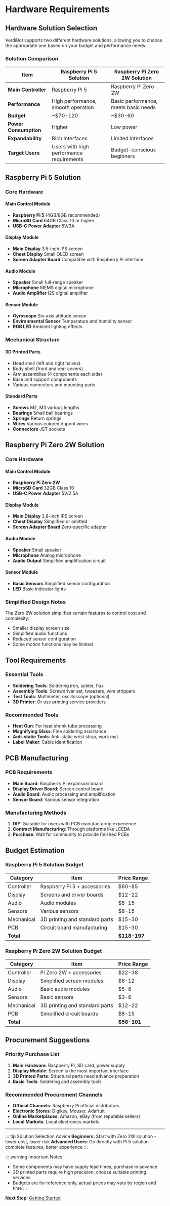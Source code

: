 # Hardware Requirements

## Hardware Solution Selection

VerdiBot supports two different hardware solutions, allowing you to choose the appropriate one based on your budget and performance needs.

### Solution Comparison

| Item | Raspberry Pi 5 Solution | Raspberry Pi Zero 2W Solution |
|------|------------------------|--------------------------------|
| **Main Controller** | Raspberry Pi 5 | Raspberry Pi Zero 2W |
| **Performance** | High performance, smooth operation | Basic performance, meets basic needs |
| **Budget** | ~$70-120 | ~$30-60 |
| **Power Consumption** | Higher | Low power |
| **Expandability** | Rich interfaces | Limited interfaces |
| **Target Users** | Users with high performance requirements | Budget-conscious beginners |

## Raspberry Pi 5 Solution

### Core Hardware

#### Main Control Module
- **Raspberry Pi 5** (4GB/8GB recommended)
- **MicroSD Card** 64GB Class 10 or higher
- **USB-C Power Adapter** 5V/3A

#### Display Module
- **Main Display** 3.5-inch IPS screen
- **Chest Display** Small OLED screen
- **Screen Adapter Board** Compatible with Raspberry Pi interface

#### Audio Module
- **Speaker** Small full-range speaker
- **Microphone** MEMS digital microphone
- **Audio Amplifier** I2S digital amplifier

#### Sensor Module
- **Gyroscope** Six-axis attitude sensor
- **Environmental Sensor** Temperature and humidity sensor
- **RGB LED** Ambient lighting effects

### Mechanical Structure

#### 3D Printed Parts
- Head shell (left and right halves)
- Body shell (front and rear covers)
- Arm assemblies (4 components each side)
- Base and support components
- Various connectors and mounting parts

#### Standard Parts
- **Screws** M2, M3 various lengths
- **Bearings** Small ball bearings
- **Springs** Return springs
- **Wires** Various colored dupont wires
- **Connectors** JST sockets

## Raspberry Pi Zero 2W Solution

### Core Hardware

#### Main Control Module
- **Raspberry Pi Zero 2W**
- **MicroSD Card** 32GB Class 10
- **USB-C Power Adapter** 5V/2.5A

#### Display Module
- **Main Display** 2.8-inch IPS screen
- **Chest Display** Simplified or omitted
- **Screen Adapter Board** Zero-specific adapter

#### Audio Module
- **Speaker** Small speaker
- **Microphone** Analog microphone
- **Audio Output** Simplified amplification circuit

#### Sensor Module
- **Basic Sensors** Simplified sensor configuration
- **LED** Basic indicator lights

### Simplified Design Notes

The Zero 2W solution simplifies certain features to control cost and complexity:

- Smaller display screen size
- Simplified audio functions
- Reduced sensor configuration
- Some motion functions may be limited

## Tool Requirements

### Essential Tools
- **Soldering Tools**: Soldering iron, solder, flux
- **Assembly Tools**: Screwdriver set, tweezers, wire strippers
- **Test Tools**: Multimeter, oscilloscope (optional)
- **3D Printer**: Or use printing service providers

### Recommended Tools
- **Heat Gun**: For heat shrink tube processing
- **Magnifying Glass**: Fine soldering assistance
- **Anti-static Tools**: Anti-static wrist strap, work mat
- **Label Maker**: Cable identification

## PCB Manufacturing

### PCB Requirements
- **Main Board**: Raspberry Pi expansion board
- **Display Driver Board**: Screen control board
- **Audio Board**: Audio processing and amplification
- **Sensor Board**: Various sensor integration

### Manufacturing Methods
1. **DIY**: Suitable for users with PCB manufacturing experience
2. **Contract Manufacturing**: Through platforms like LCEDA
3. **Purchase**: Wait for community to provide finished PCBs

## Budget Estimation

### Raspberry Pi 5 Solution Budget

| Category | Item | Price Range |
|----------|------|-------------|
| Controller | Raspberry Pi 5 + accessories | $60-85 |
| Display | Screens and driver boards | $12-22 |
| Audio | Audio modules | $8-15 |
| Sensors | Various sensors | $8-15 |
| Mechanical | 3D printing and standard parts | $15-30 |
| PCB | Circuit board manufacturing | $15-30 |
| **Total** | | **$118-197** |

### Raspberry Pi Zero 2W Solution Budget

| Category | Item | Price Range |
|----------|------|-------------|
| Controller | Pi Zero 2W + accessories | $22-38 |
| Display | Simplified screen modules | $6-12 |
| Audio | Basic audio modules | $5-8 |
| Sensors | Basic sensors | $3-6 |
| Mechanical | 3D printing and standard parts | $12-22 |
| PCB | Simplified circuit boards | $8-15 |
| **Total** | | **$56-101** |

## Procurement Suggestions

### Priority Purchase List
1. **Main Hardware**: Raspberry Pi, SD card, power supply
2. **Display Module**: Screen is the most important interface
3. **3D Printed Parts**: Structural parts need advance preparation
4. **Basic Tools**: Soldering and assembly tools

### Recommended Procurement Channels
- **Official Channels**: Raspberry Pi official distributors
- **Electronic Stores**: Digikey, Mouser, Adafruit
- **Online Marketplaces**: Amazon, eBay (from reputable sellers)
- **Local Markets**: Local electronics markets

---

::: tip Solution Selection Advice
**Beginners**: Start with Zero 2W solution - lower cost, lower risk
**Advanced Users**: Go directly with Pi 5 solution - complete features, better experience
:::

::: warning Important Notes
- Some components may have supply lead times, purchase in advance
- 3D printed parts require high precision, choose suitable printing services
- Budgets are for reference only, actual prices may vary by region and time
:::

**Next Step**: [Getting Started](/en/guide/getting-started)